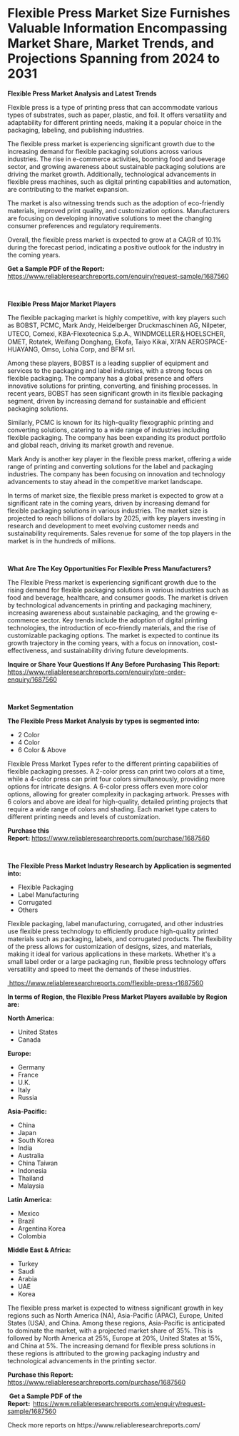 <p><h1>Flexible Press Market Size Furnishes Valuable Information Encompassing Market Share, Market Trends, and Projections Spanning from 2024 to 2031</h1></p><p><strong>Flexible Press Market Analysis and Latest Trends</strong></p>
<p><p>Flexible press is a type of printing press that can accommodate various types of substrates, such as paper, plastic, and foil. It offers versatility and adaptability for different printing needs, making it a popular choice in the packaging, labeling, and publishing industries.</p><p>The flexible press market is experiencing significant growth due to the increasing demand for flexible packaging solutions across various industries. The rise in e-commerce activities, booming food and beverage sector, and growing awareness about sustainable packaging solutions are driving the market growth. Additionally, technological advancements in flexible press machines, such as digital printing capabilities and automation, are contributing to the market expansion.</p><p>The market is also witnessing trends such as the adoption of eco-friendly materials, improved print quality, and customization options. Manufacturers are focusing on developing innovative solutions to meet the changing consumer preferences and regulatory requirements.</p><p>Overall, the flexible press market is expected to grow at a CAGR of 10.1% during the forecast period, indicating a positive outlook for the industry in the coming years.</p></p>
<p><strong>Get a Sample PDF of the Report:&nbsp;</strong> <a href="https://www.reliableresearchreports.com/enquiry/request-sample/1687560">https://www.reliableresearchreports.com/enquiry/request-sample/1687560</a></p>
<p>&nbsp;</p>
<p><strong>Flexible Press Major Market Players</strong></p>
<p><p>The flexible packaging market is highly competitive, with key players such as BOBST, PCMC, Mark Andy, Heidelberger Druckmaschinen AG, Nilpeter, UTECO, Comexi, KBA-Flexotecnica S.p.A., WINDMOELLER＆HOELSCHER, OMET, Rotatek, Weifang Donghang, Ekofa, Taiyo Kikai, XI’AN AEROSPACE-HUAYANG, Omso, Lohia Corp, and BFM srl. </p><p>Among these players, BOBST is a leading supplier of equipment and services to the packaging and label industries, with a strong focus on flexible packaging. The company has a global presence and offers innovative solutions for printing, converting, and finishing processes. In recent years, BOBST has seen significant growth in its flexible packaging segment, driven by increasing demand for sustainable and efficient packaging solutions.</p><p>Similarly, PCMC is known for its high-quality flexographic printing and converting solutions, catering to a wide range of industries including flexible packaging. The company has been expanding its product portfolio and global reach, driving its market growth and revenue.</p><p>Mark Andy is another key player in the flexible press market, offering a wide range of printing and converting solutions for the label and packaging industries. The company has been focusing on innovation and technology advancements to stay ahead in the competitive market landscape.</p><p>In terms of market size, the flexible press market is expected to grow at a significant rate in the coming years, driven by increasing demand for flexible packaging solutions in various industries. The market size is projected to reach billions of dollars by 2025, with key players investing in research and development to meet evolving customer needs and sustainability requirements. Sales revenue for some of the top players in the market is in the hundreds of millions.</p></p>
<p>&nbsp;</p>
<p><strong>What Are The Key Opportunities For Flexible Press Manufacturers?</strong></p>
<p><p>The Flexible Press market is experiencing significant growth due to the rising demand for flexible packaging solutions in various industries such as food and beverage, healthcare, and consumer goods. The market is driven by technological advancements in printing and packaging machinery, increasing awareness about sustainable packaging, and the growing e-commerce sector. Key trends include the adoption of digital printing technologies, the introduction of eco-friendly materials, and the rise of customizable packaging options. The market is expected to continue its growth trajectory in the coming years, with a focus on innovation, cost-effectiveness, and sustainability driving future developments.</p></p>
<p><strong>Inquire or Share Your Questions If Any Before Purchasing This Report:</strong> <a href="https://www.reliableresearchreports.com/enquiry/pre-order-enquiry/1687560">https://www.reliableresearchreports.com/enquiry/pre-order-enquiry/1687560</a></p>
<p>&nbsp;</p>
<p><strong>Market Segmentation</strong></p>
<p><strong>The Flexible Press Market Analysis by types is segmented into:</strong></p>
<p><ul><li>2 Color</li><li>4 Color</li><li>6 Color & Above</li></ul></p>
<p><p>Flexible Press Market Types refer to the different printing capabilities of flexible packaging presses. A 2-color press can print two colors at a time, while a 4-color press can print four colors simultaneously, providing more options for intricate designs. A 6-color press offers even more color options, allowing for greater complexity in packaging artwork. Presses with 6 colors and above are ideal for high-quality, detailed printing projects that require a wide range of colors and shading. Each market type caters to different printing needs and levels of customization.</p></p>
<p><strong>Purchase this Report:&nbsp;</strong><a href="https://www.reliableresearchreports.com/purchase/1687560">https://www.reliableresearchreports.com/purchase/1687560</a></p>
<p>&nbsp;</p>
<p><strong>The Flexible Press Market Industry Research by Application is segmented into:</strong></p>
<p><ul><li>Flexible Packaging</li><li>Label Manufacturing</li><li>Corrugated</li><li>Others</li></ul></p>
<p><p>Flexible packaging, label manufacturing, corrugated, and other industries use flexible press technology to efficiently produce high-quality printed materials such as packaging, labels, and corrugated products. The flexibility of the press allows for customization of designs, sizes, and materials, making it ideal for various applications in these markets. Whether it's a small label order or a large packaging run, flexible press technology offers versatility and speed to meet the demands of these industries.</p></p>
<p><a href="https://www.reliableresearchreports.com/flexible-press-r1687560">&nbsp;https://www.reliableresearchreports.com/flexible-press-r1687560</a></p>
<p><strong>In terms of Region, the Flexible Press Market Players available by Region are:</strong></p>
<p>
    <p> <strong> North America: </strong>
        <ul>
            <li>United States</li>
            <li>Canada</li>
        </ul>
        </p> 
    <p> <strong> Europe: </strong>
        <ul>
            <li>Germany</li>
            <li>France</li>
            <li>U.K.</li>
            <li>Italy</li>
            <li>Russia</li>
        </ul>
        </p> 
    <p> <strong> Asia-Pacific: </strong>
        <ul>
            <li>China</li>
            <li>Japan</li>
            <li>South Korea</li>
            <li>India</li>
            <li>Australia</li>
            <li>China Taiwan</li>
            <li>Indonesia</li>
            <li>Thailand</li>
            <li>Malaysia</li>
        </ul>
        </p> 
    <p> <strong> Latin America: </strong>
        <ul>
            <li>Mexico</li>
            <li>Brazil</li>
            <li>Argentina Korea</li>
            <li>Colombia</li>
        </ul>
        </p> 
    <p> <strong> Middle East & Africa: </strong>
        <ul>
            <li>Turkey</li>
            <li>Saudi</li>
            <li>Arabia</li>
            <li>UAE</li>
            <li>Korea</li>
        </ul>
    </p>
    </p>
<p><p>The flexible press market is expected to witness significant growth in key regions such as North America (NA), Asia-Pacific (APAC), Europe, United States (USA), and China. Among these regions, Asia-Pacific is anticipated to dominate the market, with a projected market share of 35%. This is followed by North America at 25%, Europe at 20%, United States at 15%, and China at 5%. The increasing demand for flexible press solutions in these regions is attributed to the growing packaging industry and technological advancements in the printing sector.</p></p>
<p><strong>Purchase this Report: </strong><a href="https://www.reliableresearchreports.com/purchase/1687560">https://www.reliableresearchreports.com/purchase/1687560</a></p>
<p>&nbsp;<strong>Get a Sample PDF of the Report:&nbsp;&nbsp;</strong><a href="https://www.reliableresearchreports.com/enquiry/request-sample/1687560">https://www.reliableresearchreports.com/enquiry/request-sample/1687560</a></p>
<p><strong></strong></p>
<p>Check more reports on https://www.reliableresearchreports.com/</p>
